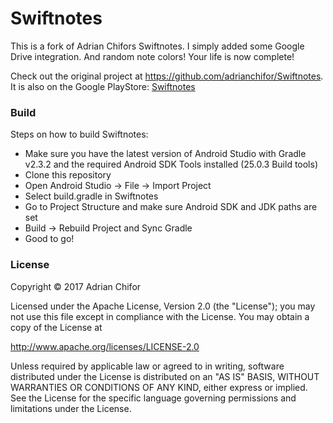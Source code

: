 # Swiftnotes

This is a fork of Adrian Chifors Swiftnotes. I simply added some Google Drive integration.
And random note colors! Your life is now complete!

Check out the original project at https://github.com/adrianchifor/Swiftnotes.
It is also on the Google PlayStore: [Swiftnotes](https://play.google.com/store/apps/details?id=com.moonpi.swiftnotes)

### Build

Steps on how to build Swiftnotes:
- Make sure you have the latest version of Android Studio with Gradle v2.3.2 and the required Android SDK Tools installed (25.0.3 Build tools)
- Clone this repository
- Open Android Studio -> File -> Import Project
- Select build.gradle in Swiftnotes
- Go to Project Structure and make sure Android SDK and JDK paths are set
- Build -> Rebuild Project and Sync Gradle
- Good to go!

### License

Copyright &copy; 2017 Adrian Chifor

Licensed under the Apache License, Version 2.0 (the "License"); you may not use this file except in compliance with the License. You may obtain a copy of the License at

http://www.apache.org/licenses/LICENSE-2.0

Unless required by applicable law or agreed to in writing, software distributed under the License is distributed on an "AS IS" BASIS, WITHOUT WARRANTIES OR CONDITIONS OF ANY KIND, either express or implied. See the License for the specific language governing permissions and limitations under the License.
